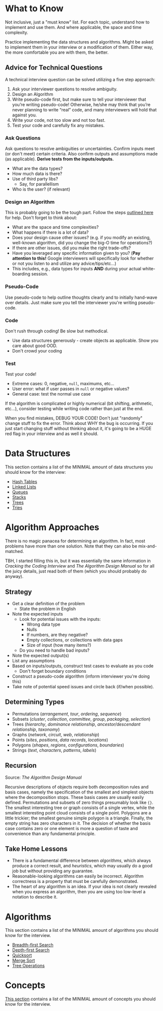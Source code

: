 # What to Know
Not inclusive, just a "must know" list.  For each topic, understand how to implement and use them.  And where applicable, the space and time complexity.

Practice implementing the data structures and algorithms.  Might be asked to implement them in your interview or a modification of them.  Either way, the more comfortable you are with them, the better.

## Advice for Technical Questions
A technical interview question can be solved utilizing a five step approach:

1. Ask your interviewer questions to resolve ambiguity.
2. Design an Algorithm
3. Write pseudo-code first, but make sure to tell your interviewer that you’re writing pseudo-code! Otherwise, he/she may think that you’re never planning to write “real” code, and many interviewers will hold that against you.
4. Write your code, not too slow and not too fast.
5. Test your code and carefully fix any mistakes.

### Ask Questions
Ask questions to resolve ambiguities or uncertainties.  Confirm inputs meet (or don't meet) certain criteria.  Also confirm outputs and assumptions made (as applicable).  **Derive tests from the inputs/outputs.**

* What are the data types?
* How much data is there?
* Use of third party libs?
	* Say, for parallellism
* Who is the user?  (if relevant)

### Design an Algorithm
This is probably going to be the tough part.  Follow the steps [outlined here](#algorithm-approaches) for help.  Don't forget to think about:

* What are the space and time complexities?
* What happens if there is a lot of data?
* Does your design cause other issues? (e.g. if you modify an existing, well-known algorithm, did you change the big-O time for operations?)
* If there are other issues, did you make the right trade-offs?
* Have you leveraged any specific information given to you?  (**Pay attention to this!**  Google interviewers will specifically look for whether or not you listen to and utilize any advice/tips/etc...)
 * This includes, e.g., data types for inputs **AND** during your actual white-boarding session.

### Pseudo-Code
Use pseudo-code to help outline thoughts clearly and to initially hand-wave over details.  Just make sure you tell the interviewer you're writing pseudo-code.

### Code
Don't rush through coding!  Be slow but methodical.
* Use data structures generously - create objects as applicable.  Show you care about good OOD.
* Don't crowd your coding

### Test
Test your code!
* Extreme cases:  0, negative, `null`, maximums, etc...
* User error:  what if user passes in `null` or negative values?
* General case:  test the normal use case

If the algorithm is complicated or highly numerical (bit shifting, arithmetic, etc...), consider testing while writing code rather than just at the end.

When you find mistakes, DEBUG YOUR CODE!  Don't just "randomly" change stuff to fix the error.  Think about WHY the bug is occurring.  If you just start changing stuff without thinking about it, it's going to be a HUGE red flag in your interview and as well it should.

# Data Structures
This section contains a list of the MINIMAL amount of data structures you should know for the interview:

* [Hash Tables](data-structures/hash-table.md)
* [Linked Lists](data-structures/linked-list.md)
* [Queues](data-structures/queue.md)
* [Stacks](data-structures/stack.md)
* [Trees](data-structures/tree.md)
* [Tries](data-structures/trie.md)


# Algorithm Approaches
There is no magic panacea for determining an algorithm.  In fact, most problems have more than one solution.  Note that they can also be mix-and-matched.

TBH, I started filling this in, but it was essentially the same information in _Cracking the Coding Interview_ and _The Algorithm Design Manual_ so for all the juicy details, just read both of them (which you should probably do anyway).

## Strategy

* Get a clear definition of the problem
  * State the problem in English
* Note the expected inputs
  * Look for potential issues with the inputs:
    * Wrong data type
    * Nulls
    * If numbers, are they negative?
    * Empty collections, or collections with data gaps
    * Size of input (how many items?)
  * Do you need to handle bad inputs?
* Note the expected output(s)
* List any assumptions
* Based on inputs/outputs, construct test cases to evaluate as you code
  * Don't forget boundary conditions
* Construct a pseudo-code algorithm (inform interviewer you're doing this)
* Take note of potential speed issues and circle back (if/when possible).

## Determining Types

* Permutations (_arrangement_, _tour_, _ordering_, _sequence_)
* Subsets (_cluster_, _collection_, _committee_, _group_, _packaging_, _selection_)
* Trees (_hierarchy_, _dominance relationship_, _ancestor/descendant relationship_, _taxonomy_)
* Graphs (_network_, _circuit_, _web_, _relationship_)
* Points (_sites_, _positions_, _data records_, _locations_)
* Polygons (_shapes_, _regions_, _configurations_, _boundaries_)
* Strings (_text_, _characters_, _patterns_, _labels_)

## Recursion
Source: _The Algorithm Design Manual_

Recursive descriptions of objects require both decomposition rules and basis cases, namely the specification of the smallest and simplest objects where the decomposition stops. These basis cases are usually easily defined. Permutations and subsets of zero things presumably look like `{}`. The smallest interesting tree or graph consists of a single vertex, while the smallest interesting point cloud consists of a single point. Polygons are a little trickier; the smallest genuine simple polygon is a triangle. Finally, the empty string has zero characters in it. The decision of whether the basis case contains zero or one element is more a question of taste and convenience than any fundamental principle.


## Take Home Lessons

* There is a fundamental difference between _algorithms_, which always produce a correct result, and _heuristics_, which may usually do a good job but without providing any guarantee.
* Reasonable-looking algorithms can easily be incorrect. Algorithm correctness is a property that must be carefully demonstrated.
* The heart of any algorithm is an idea. If your idea is not clearly revealed when you express an algorithm, then you are using too low-level a notation to describe it.

# Algorithms
This section contains a list of the MINIMAL amount of algorithms you should know for the interview.

* [Breadth-first Search](algorithms/bfs.md)
* [Depth-first Search](algorithms/dfs.md)
* [Quicksort](algorithms/quicksort.md)
* [Merge Sort](algorithms/mergesort.md)
* [Tree Operations](algorithms/treeops.md)

# Concepts
[This section](concepts.md) contains a list of the MINIMAL amount of concepts you should know for the interview.
